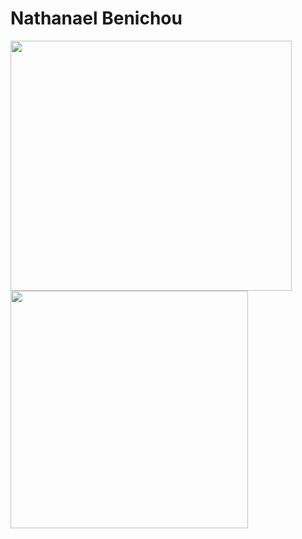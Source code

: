 <h1>Nathanael Benichou</h1>

<a href="https://github.com/anuraghazra/convoychat">
  <img align="center" src="https://github-readme-stats.vercel.app/api?username=Golem97&show_icons=true&theme=midnight-purple" width="450" height="400"/>
</a> 
</br>
<a href="https://github.com/anuraghazra/github-readme-stats">
  <img align="center" src="https://github-readme-stats.vercel.app/api/top-langs/?username=Golem97&layout=compact&theme=midnight-purple" width="380" height="380"  />
</a>


